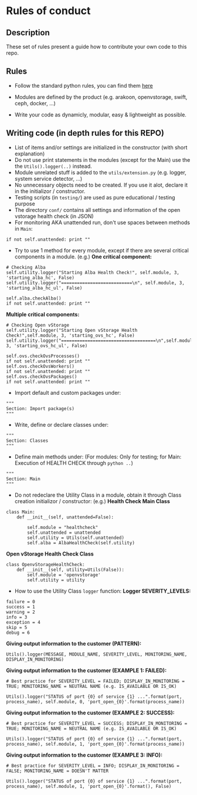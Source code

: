 # Rules of conduct

## Description
These set of rules present a guide how to contribute your own code to this repo.

## Rules

* Follow the standard python rules, you can find them [here](https://www.python.org/dev/peps/pep-0008/)

* Modules are defined by the product (e.g. arakoon, openvstorage, swift, ceph, docker, ...)

* Write your code as dynamicly, modular, easy & lightweight as possible.

## Writing code (in depth rules for this REPO)

* List of items and/or settings are initialized in the constructor (with short explanation)
* Do not use print statements in the modules (except for the Main) use the the `Utils().logger(..)` instead.
* Module unrelated stuff is added to the `utils/extension.py` (e.g. logger, system service detector, ...)
* No unnecessary objects need to be created. If you use it alot, declare it in the initializor / constructor.
* Testing scripts (in `testing/`) are used as pure educational / testing purpose
* The directory `conf/` contains all settings and information of the open vstorage health check (in JSON)
* For monitoring AKA unattended run, don't use spaces between methods in `Main`:
```
if not self.unattended: print ""
```

* Try to use 1 method for every module, except if there are several critical components in a module. (e.g.)
**One critical component:**
```
# Checking Alba
self.utility.logger("Starting Alba Health Check!", self.module, 3, 'starting_alba_hc', False)
self.utility.logger("===========================\n", self.module, 3, 'starting_alba_hc_ul', False)

self.alba.checkAlba()
if not self.unattended: print ""
```

**Multiple critical components:**
```
# Checking Open vStorage
self.utility.logger("Starting Open vStorage Health Check!",self.module, 3, 'starting_ovs_hc', False)
self.utility.logger("====================================\n",self.module, 3, 'starting_ovs_hc_ul', False)

self.ovs.checkOvsProcesses()
if not self.unattended: print ""
self.ovs.checkOvsWorkers()
if not self.unattended: print ""
self.ovs.checkOvsPackages()
if not self.unattended: print ""
```

* Import default and custom packages under:
```
"""
Section: Import package(s)
"""
```

* Write, define or declare classes under:
```
"""
Section: Classes
"""
```

* Define main methods under: (For modules: Only for testing; for Main: Execution of HEALTH CHECK through `python ..`)
```
"""
Section: Main
"""
```

* Do not redeclare the Utility Class in a module, obtain it through Class creation initializor / constructor: (e.g.)
**Health Check Main Class**
```
class Main:
    def __init__(self, unattended=False):

        self.module = "healthcheck"
        self.unattended = unattended
        self.utility = Utils(self.unattended)
        self.alba = AlbaHealthCheck(self.utility)
```

**Open vStorage Health Check Class**
```
class OpenvStorageHealthCheck:
    def __init__(self, utility=Utils(False)):
        self.module = 'openvstorage'
        self.utility = utility
```

* How to use the Utility Class `logger` function:
**Logger SEVERITY_LEVELS:**
```
failure = 0
success = 1
warning = 2
info = 3
exception = 4
skip = 5
debug = 6
```

**Giving output information to the customer (PATTERN):**
```
Utils().logger(MESSAGE, MODULE_NAME, SEVERITY_LEVEL, MONITORING_NAME, DISPLAY_IN_MONITORING)
```

**Giving output information to the customer (EXAMPLE 1: FAILED):**
```
# Best practice for SEVERITY_LEVEL = FAILED; DISPLAY_IN_MONITORING = TRUE; MONITORING_NAME = NEUTRAL NAME (e.g. IS_AVAILABLE OR IS_OK)

Utils().logger("STATUS of port {0} of service {1} ...".format(port, process_name), self.module, 0, 'port_open_{0}'.format(process_name))
```

**Giving output information to the customer (EXAMPLE 2: SUCCESS):**
```
# Best practice for SEVERITY_LEVEL = SUCCESS; DISPLAY_IN_MONITORING = TRUE; MONITORING_NAME = NEUTRAL NAME (e.g. IS_AVAILABLE OR IS_OK)

Utils().logger("STATUS of port {0} of service {1} ...".format(port, process_name), self.module, 1, 'port_open_{0}'.format(process_name))
```

**Giving output information to the customer (EXAMPLE 3: INFO):**
```
# Best practice for SEVERITY_LEVEL = INFO; DISPLAY_IN_MONITORING = FALSE; MONITORING_NAME = DOESN'T MATTER

Utils().logger("STATUS of port {0} of service {1} ...".format(port, process_name), self.module, 1, 'port_open_{0}'.format(), False)
```

